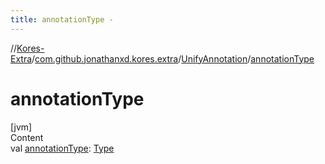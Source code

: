 ```yaml
---
title: annotationType -
---
```

//[Kores-Extra](../../../index.md)/[com.github.jonathanxd.kores.extra](../index.md)/[UnifyAnnotation](index.md)/[annotationType](annotation-type.md)



# annotationType  
[jvm]  
Content  
val [annotationType](annotation-type.md): [Type](https://docs.oracle.com/javase/8/docs/api/java/lang/reflect/Type.html)  



